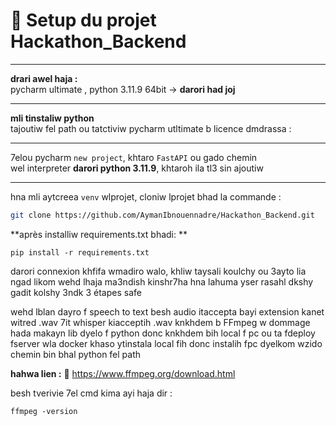 # 🚀 Setup du projet Hackathon_Backend

---

**drari awel haja :**  
pycharm ultimate , python 3.11.9 64bit → **darori had joj**

---

**mli tinstaliw python**  
tajoutiw fel path ou tatctiviw pycharm utltimate b licence dmdrassa :

---

7elou pycharm `new project`, khtaro `FastAPI` ou gado chemin  
wel interpreter **darori python 3.11.9**, khtaroh ila tl3 sin ajoutiw

---

hna mli aytcreea `venv` wlprojet, cloniw lprojet bhad la commande :

```bash
git clone https://github.com/AymanIbnouennadre/Hackathon_Backend.git
```
**après installiw requirements.txt bhadi: ** 
```
pip install -r requirements.txt
```
darori connexion khfifa
wmadiro walo, khliw taysali koulchy
ou 3ayto lia ngad likom wehd lhaja ma3ndish kinshr7ha hna
lahuma yser rasahl dkshy gadit kolshy
3ndk 3 étapes safe

wehd lblan dayro f speech to text
besh audio itaccepta bayi extension kanet witred .wav
7it whisper kiacceptih .wav
knkhdem b FFmpeg
w dommage hada makayn lib dyelo f python
donc knkhdem bih local f pc
ou ta fdeploy fserver wla docker khaso ytinstala local fih
donc instalih fpc dyelkom
wzido chemin bin bhal python fel path

**hahwa lien :**
🔗 https://www.ffmpeg.org/download.html

besh tverivie
7el cmd kima ayi haja
dir : 
```
ffmpeg -version

```





